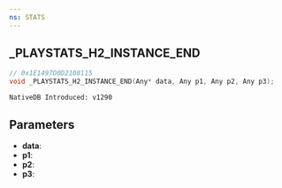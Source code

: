 ```yaml
---
ns: STATS
---
```

## _PLAYSTATS_H2_INSTANCE_END

```c
// 0x1E1497D0D2108115
void _PLAYSTATS_H2_INSTANCE_END(Any* data, Any p1, Any p2, Any p3);
```

```
NativeDB Introduced: v1290
```

## Parameters
* **data**:
* **p1**:
* **p2**:
* **p3**:
